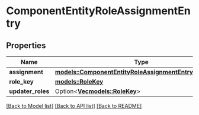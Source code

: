 # ComponentEntityRoleAssignmentEntry

## Properties

Name | Type | Description | Notes
------------ | ------------- | ------------- | -------------
**assignment** | [**models::ComponentEntityRoleAssignmentEntryAssignment**](ComponentEntityRoleAssignmentEntry_assignment.md) |  | 
**role_key** | [**models::RoleKey**](RoleKey.md) |  | 
**updater_roles** | Option<[**Vec<models::RoleKey>**](RoleKey.md)> |  | [optional]

[[Back to Model list]](../README.md#documentation-for-models) [[Back to API list]](../README.md#documentation-for-api-endpoints) [[Back to README]](../README.md)


